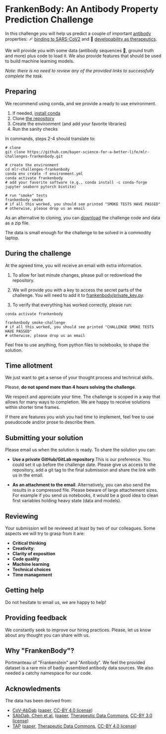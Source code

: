 FrankenBody: An Antibody Property Prediction Challenge
======================================================

In this challenge you will help us predict a couple of important [antibody](https://pdb101.rcsb.org/motm/21)
properties: :adhesive_bandage: [binding to SARS-CoV2](https://academic.oup.com/bioinformatics/article/37/5/734/5893556)
and :pill: [developability as therapeutics](https://www.pnas.org/content/116/10/4025).

We will provide you with some data (antibody sequences :dna:, ground truth and more)
plus code to load it. We also provide features that should be used to build machine
learning models.

*Note: there is no need to review any of the provided links to successfully complete the task.*


Preparing
---------

We recommend using conda, and we provide a ready to use environment.

1. If needed, [install conda](https://docs.conda.io/en/latest/miniconda.html)
2. Clone [the repository](https://github.com/bayer-science-for-a-better-life/mlr-challenges-frankenbody)
3. Create the environment (and add your favorite libraries)
4. Run the sanity checks

In commands, steps 2-4 should translate to:

```shell
# clone
git clone https://github.com/bayer-science-for-a-better-life/mlr-challenges-frankenbody.git

# create the environment
cd mlr-challenges-frankenbody
conda env create -f environment.yml
conda activate frankenbody
# add your favorite software (e.g., conda install -c conda-forge jupyter seaborn pytorch biotite)

# run "smoke" tests
frankenbody smoke
# if all this worked, you should see printed "SMOKE TESTS HAVE PASSED"
# otherwise, please drop us an email
```

As an alternative to cloning, you can [download](https://github.com/bayer-science-for-a-better-life/mlr-challenges-frankenbody/archive/refs/heads/main.zip)
the challenge code and data as a zip file.

The data is small enough for the challenge to be solved in a commodity laptop.


During the challenge
--------------------

At the agreed time, you will receive an email with extra information.

1. To allow for last minute changes, please pull or redownload the repository.

2. We will provide you with a key to access the secret parts of the challenge.
You will need to add it to [frankenbody/private_key.py](https://github.com/bayer-science-for-a-better-life/mlr-challenges-frankenbody/blob/f43156644439e8c04ac987cd47998010e25707e1/frankenbody/private_key.py#L5-L6).

3. To verify that everything has worked correctly, please run:

```shell
conda activate frankenbody

frankenbody smoke-challenge
# if all this worked, you should see printed "CHALLENGE SMOKE TESTS HAVE PASSED"
# otherwise, please drop us an email
```

Feel free to use anything, from python files to notebooks, to shape the solution.


Time allotment
--------------

We just want to get a sense of your thought process and technical skills.

Please, **do not spend more than 4 hours solving the challenge**.

We respect and appreciate your time. The challenge is scoped in a way that allows
for many ways to completion. We are happy to receive solutions within shorter time frames.

If there are features you wish you had time to implement,
feel free to use pseudocode and/or prose to describe them.


Submitting your solution
------------------------

Please email us when the solution is ready. To share the solution you can:

- **Use a private GitHub/GitLab repository**.This is our preference.
You could set it up before the challenge date. Please give us access to the repository,
add a git tag to the final submission and share the link with us in the email.

- **As an attachment to the email**. Alternatively, you can also send the results in a compressed file.
Please beware of large attachement sizes. For example if you send us notebooks,
it would be a good idea to clean first variables holding heavy state (data and models).


Reviewing
---------

Your submission will be reviewed at least by two of our colleagues.
Some aspects we will try to grasp from it are:

- **Critical thinking**
- **Creativity**:
- **Clarity of exposition**
- **Code quality**
- **Machine learning**
- **Technical choices**
- **Time management**


Getting help
------------

Do not hesitate to email us, we are happy to help!


Providing feedback
------------------

We constantly seek to improve our hiring practices.
Please, let us know about any thought you can share with us.


Why "FrankenBody"?
------------------

Portmanteau of "Frankenstein" and "Antibody". We feel the provided dataset is a rare mix
of badly assembled antibody data sources. We also needed a catchy namespace for our code.


Acknowledments
--------------

The data has been derived from:
- [CoV-AbDab](http://opig.stats.ox.ac.uk/webapps/covabdab/) ([paper](https://academic.oup.com/bioinformatics/advance-article/doi/10.1093/bioinformatics/btaa739/5893556), [CC-BY 4.0 license](https://creativecommons.org/licenses/by/4.0/))
- [SAbDab, Chen et al.](https://tdcommons.ai/single_pred_tasks/develop/#sabdab-chen-et-al) ([paper](https://www.biorxiv.org/content/10.1101/2020.06.18.159798v1.abstract), [Therapeutic Data Commons](https://tdcommons.ai/), [CC-BY 3.0 license](https://creativecommons.org/licenses/by/3.0/))
- [TAP](https://tdcommons.ai/single_pred_tasks/develop/#tap) ([paper](https://www.pnas.org/content/116/10/4025.short), [Therapeutic Data Commons](https://tdcommons.ai/), [CC-BY 4.0 license](https://creativecommons.org/licenses/by/4.0/))
